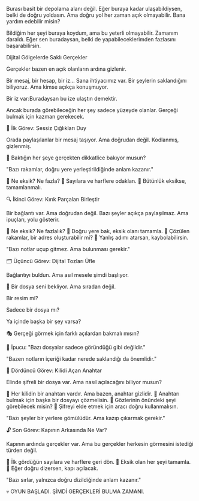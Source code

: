 Burası basit bir depolama alanı değil. Eğer buraya kadar ulaşabildiysen, belki de doğru yoldasın. Ama doğru yol her zaman açık olmayabilir. Bana yardım edebilir misin?

Bildiğim her şeyi buraya koydum, ama bu yeterli olmayabilir. Zamanım daraldı. Eğer sen buradaysan, belki de yapabileceklerimden fazlasını başarabilirsin.

 Dijital Gölgelerde Saklı Gerçekler

Gerçekler bazen en açık olanların ardına gizlenir.

Bir mesaj, bir hesap, bir iz… Sana ihtiyacımız var.
Bir şeylerin saklandığını biliyoruz. Ama kimse açıkça konuşmuyor.

Bir iz var:Buradaysan bu ize ulaştın demektir.

Ancak burada görebileceğin her şey sadece yüzeyde olanlar. Gerçeği bulmak için kazman gerekecek.

🎯 İlk Görev: Sessiz Çığlıkları Duy

Orada paylaşılanlar bir mesaj taşıyor. Ama doğrudan değil. Kodlanmış, gizlenmiş.

👀 Baktığın her şeye gerçekten dikkatlice bakıyor musun?

"Bazı rakamlar, doğru yere yerleştirildiğinde anlam kazanır."

📌 Ne eksik? Ne fazla?
📌 Sayılara ve harflere odaklan.
📌 Bütünlük eksikse, tamamlanmalı.

🔍 İkinci Görev: Kırık Parçaları Birleştir

Bir bağlantı var. Ama doğrudan değil.
Bazı şeyler açıkça paylaşılmaz. Ama ipuçları, yolu gösterir.

🚀 Ne eksik? Ne fazlalık?
📌 Doğru yere bak, eksik olanı tamamla.
📌 Çözülen rakamlar, bir adres oluşturabilir mi?
📌 Yanlış adımı atarsan, kaybolabilirsin.

"Bazı notlar uçup gitmez. Ama bulunması gerekir."

🗂 Üçüncü Görev: Dijital Tozları Üfle

Bağlantıyı buldun. Ama asıl mesele şimdi başlıyor.

📁 Bir dosya seni bekliyor. Ama sıradan değil.

Bir resim mi?

Sadece bir dosya mı?

Ya içinde başka bir şey varsa?

🎭 Gerçeği görmek için farklı açılardan bakmalı mısın?

🔑 İpucu: "Bazı dosyalar sadece göründüğü gibi değildir."

"Bazen notların içeriği kadar nerede saklandığı da önemlidir."

🔑 Dördüncü Görev: Kilidi Açan Anahtar

Elinde şifreli bir dosya var.
Ama nasıl açılacağını biliyor musun?

🚪 Her kilidin bir anahtarı vardır. Ama bazen, anahtar gizlidir.
📌 Anahtarı bulmak için başka bir dosyayı çözmelisin.
📌 Gözlerinin önündeki şeyi görebilecek misin?
📌 Şifreyi elde etmek için aracı doğru kullanmalısın.

"Bazı şeyler bir yerlere gömülüdür. Ama kazıp çıkarmak gerekir."

🔓 Son Görev: Kapının Arkasında Ne Var?

Kapının ardında gerçekler var.
Ama bu gerçekler herkesin görmesini istediği türden değil.

📌 İlk gördüğün sayılara ve harflere geri dön.
📌 Eksik olan her şeyi tamamla.
📌 Eğer doğru dizersen, kapı açılacak.

"Bazı sırlar, yalnızca doğru dizildiğinde anlam kazanır."

💀 OYUN BAŞLADI. ŞİMDİ GERÇEKLERİ BULMA ZAMANI.
